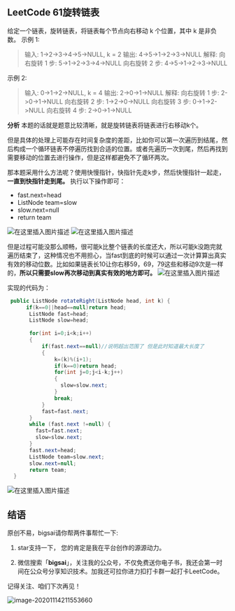 ## LeetCode 61旋转链表
给定一个链表，旋转链表，将链表每个节点向右移动 k 个位置，其中 k 是非负数。
示例 1:
>输入: 1->2->3->4->5->NULL, k = 2
>输出: 4->5->1->2->3->NULL
>解释:
>向右旋转 1 步: 5->1->2->3->4->NULL
>向右旋转 2 步: 4->5->1->2->3->NULL

示例 2:
>输入: 0->1->2->NULL, k = 4
>输出: 2->0->1->NULL
>解释:
>向右旋转 1 步: 2->0->1->NULL
>向右旋转 2 步: 1->2->0->NULL
>向右旋转 3 步: 0->1->2->NULL
>向右旋转 4 步: 2->0->1->NULL


**分析**
本题的话就是题意比较清晰，就是旋转链表将链表进行右移动k个。

但是具体的处理上可能存在时间复杂度的差距，比如你可以第一次遍历到结尾，然后构成一个循环链表不停遍历找到合适的位置。或者先遍历一次到尾，然后再找到需要移动的位置去进行操作，但是这样都避免不了循环两次。

那本题采用什么方法呢？使用快慢指针，快指针先走k步，然后快慢指针一起走，**一直到快指针走到尾。** 执行以下操作即可：
- fast.next=head
- ListNode team=slow
- slow.next=null
- return team

![在这里插入图片描述](https://img-blog.csdnimg.cn/20201115164620637.png?x-oss-process=image/watermark,type_ZmFuZ3poZW5naGVpdGk,shadow_10,text_aHR0cHM6Ly9ibG9nLmNzZG4ubmV0L3FxXzQwNjkzMTcx,size_1,color_FFFFFF,t_70)
![在这里插入图片描述](https://img-blog.csdnimg.cn/2020111516470510.png?x-oss-process=image/watermark,type_ZmFuZ3poZW5naGVpdGk,shadow_10,text_aHR0cHM6Ly9ibG9nLmNzZG4ubmV0L3FxXzQwNjkzMTcx,size_1,color_FFFFFF,t_70)



但是过程可能没那么顺畅，很可能k比整个链表的长度还大，所以可能k没跑完就遍历结束了，这种情况也不用担心，当fast到底的时候可以通过一次计算算出真实有效的移动位数。比如如果链表长10让你右移59，69，79这些和移动9次是一样的，**所以只需要slow再次移动到真实有效的地方即可。**
![在这里插入图片描述](https://img-blog.csdnimg.cn/20201115164810232.png?x-oss-process=image/watermark,type_ZmFuZ3poZW5naGVpdGk,shadow_10,text_aHR0cHM6Ly9ibG9nLmNzZG4ubmV0L3FxXzQwNjkzMTcx,size_1,color_FFFFFF,t_70)


实现的代码为：

```java
 public ListNode rotateRight(ListNode head, int k) {
      if(k==0||head==null)return head;
       ListNode fast=head;
       ListNode slow=head;
      
       for(int i=0;i<k;i++)
       {            
           if(fast.next==null)//说明超出范围了 但是此时知道最大长度了
           {           	
               k=(k)%(i+1);            
               if(k==0)return head;      
               for(int j=0;j<i-k;j++)
               {
              	 slow=slow.next;
               }
               break;
           }
           fast=fast.next;
       }
       while (fast.next !=null) {
      	 fast=fast.next;
      	 slow=slow.next;
       }        
       fast.next=head;
       ListNode team=slow.next;
       slow.next=null;
       return team;
  }
```
![在这里插入图片描述](https://img-blog.csdnimg.cn/20201115164510611.png?x-oss-process=image/watermark,type_ZmFuZ3poZW5naGVpdGk,shadow_10,text_aHR0cHM6Ly9ibG9nLmNzZG4ubmV0L3FxXzQwNjkzMTcx,size_1,color_FFFFFF,t_70)

## 结语

原创不易，bigsai请你帮两件事帮忙一下:

1. star支持一下， 您的肯定是我在平台创作的源源动力。

2. 微信搜索「**bigsai**」，关注我的公众号，不仅免费送你电子书，我还会第一时间在公众号分享知识技术。加我还可拉你进力扣打卡群一起打卡LeetCode。

记得关注、咱们下次再见！

![image-20201114211553660](https://bigsai.oss-cn-shanghai.aliyuncs.com/img/3cd335655373276f330fa2c16b0e20f6.png)

